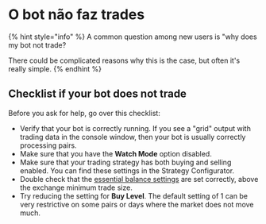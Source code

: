 # O bot não faz trades

{% hint style="info" %}
A common question among new users is "why does my bot not trade?

There could be complicated reasons why this is the case, but often it's really simple.
{% endhint %}

## Checklist if your bot does not trade

Before you ask for help, go over this checklist:

* Verify that your bot is correctly running. If you see a "grid" output with trading data in the console window, then your bot is usually correctly processing pairs. 
* Make sure that you have the **Watch Mode** option disabled.
* Make sure that your trading strategy has both buying and selling enabled. You can find these settings in the Strategy Configurator.
* Double check that the [essential balance settings](../how-to-work-with-gunbot/basic-workings/balance-settings.md) are set correctly, above the exchange minimum trade size.
* Try reducing the setting for **Buy Level**. The default setting of 1 can be very restrictive on some pairs or days where the market does not move much.

